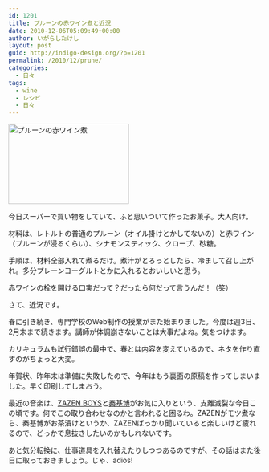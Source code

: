 ```yaml
---
id: 1201
title: プルーンの赤ワイン煮と近況
date: 2010-12-06T05:09:49+00:00
author: いがらしたけし
layout: post
guid: http://indigo-design.org/?p=1201
permalink: /2010/12/prune/
categories:
  - 日々
tags:
  - wine
  - レシピ
  - 日々
---
```

<a href="http://photozou.jp/photo/show/120767/59552332"><img src="http://art16.photozou.jp/pub/767/120767/photo/59552332.jpg" alt="プルーンの赤ワイン煮" width="240" height="160" /></a>

今日スーパーで買い物をしていて、ふと思いついて作ったお菓子。大人向け。

材料は、レトルトの普通のプルーン（オイル掛けとかしてないの）と赤ワイン（プルーンが浸るくらい）、シナモンスティック、クローブ、砂糖。

手順は、材料全部入れて煮るだけ。煮汁がとろっとしたら、冷まして召し上がれ。多分プレーンヨーグルトとかに入れるとおいしいと思う。

赤ワインの栓を開ける口実だって？だったら何だって言うんだ！（笑）
<!--more-->
さて、近況です。

春に引き続き、専門学校のWeb制作の授業がまた始まりました。今度は週3日、2月末まで続きます。講師が体調崩さないことは大事だよね。気をつけます。

カリキュラムも試行錯誤の最中で、春とは内容を変えているので、ネタを作り直すのがちょっと大変。

年賀状、昨年末は準備に失敗したので、今年はもう裏面の原稿を作ってしまいました。早く印刷してしまおう。

最近の音楽は、<a href="http://www.myspace.com/zazenboys">ZAZEN BOYS</a>と<a href="http://www.youtube.com/user/OfficeAugusta#grid/user/71434C38F77B222C">秦基博</a>がお気に入りという、支離滅裂な今日この頃です。何でこの取り合わせなのかと言われると困るわ。ZAZENがモツ煮なら、秦基博がお茶漬けというか、ZAZENばっかり聞いていると楽しいけど疲れるので、どっかで息抜きしたいのかもしれないです。

あと気分転換に、仕事道具を入れ替えたりしつつあるのですが、その話はまた後日に取っておきましょう。じゃ、adios!